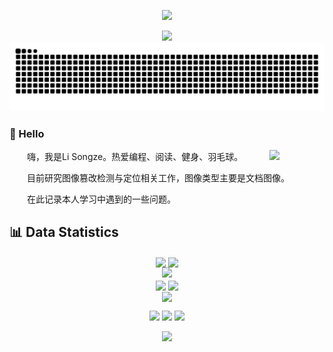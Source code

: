 <!-- https://github.com/kyechan99/capsule-render -->
<p align="center">
<img src="https://capsule-render.vercel.app/api?type=waving&color=timeGradient&height=300&&section=header&text=HI%20THERE!&fontSize=90&fontAlign=50&fontAlignY=30&desc=I%20am%20Li%20Songze!&descAlign=50&descSize=30&descAlignY=60&animation=twinkling">
</p>

<!-- https://github.com/Peter-JXL -->
<p align="center">
<picture>
  <source media="(prefers-color-scheme: dark)" srcset="https://cdn.jsdelivr.net/gh/sun0225SUN/sun0225SUN/assets/images/coding.gif" />
  <source media="(prefers-color-scheme: light)" srcset="https://cdn.jsdelivr.net/gh/sun0225SUN/sun0225SUN/assets/images/developer.svg" height="225px" />
  <img src="https://cdn.jsdelivr.net/gh/sun0225SUN/sun0225SUN/assets/images/coding.gif" />
</picture>
<br/>
<picture>
  <source media="(prefers-color-scheme: dark)" srcset="https://raw.githubusercontent.com/SongzeLi1/SongzeLi1/output/github-contribution-grid-snake-dark.svg">
  <source media="(prefers-color-scheme: light)" srcset="https://raw.githubusercontent.com/SongzeLi1/SongzeLi1/output/github-contribution-grid-snake.svg">
  <img alt="github contribution grid snake animation" src="https://raw.githubusercontent.com/Peter-JXL/Peter-JXL/output/github-contribution-grid-snake.svg">
</picture>
</p>


### 🙋 Hello

<p align="center">
<img align="right" width="88" src="https://avatars.githubusercontent.com/u/119499240?s=400&u=7b336fd876110acf12934df112b8d0bd97bf6bb1&v=4" />
<p>&emsp;&emsp;嗨，我是Li Songze。热爱编程、阅读、健身、羽毛球。</p>
<p>&emsp;&emsp;目前研究图像篡改检测与定位相关工作，图像类型主要是文档图像。</p>
<p>&emsp;&emsp;在此记录本人学习中遇到的一些问题。</p>
</p>


## 📊 Data Statistics

<p align="center">
<!-- https://github.com/anuraghazra/github-readme-stats -->
<img align="center" width="400" src="https://github-readme-stats.vercel.app/api?username=SongzeLi1&theme=transparent&show_icons=true&hide_border=true&show=reviews&hide_title=true&hide=contribs" />
<!-- https://github.com/DenverCoder1/github-readme-streak-stats -->
<img align="center" width="400" src="https://streak-stats.demolab.com?user=SongzeLi1&theme=transparent&date_format=%5BY.%5Dn.j&hide_border=true" />
<br/>
<!-- https://github.com/Ashutosh00710/github-readme-activity-graph -->
<img width="800" src="https://github-readme-activity-graph.vercel.app/graph?username=SongzeLi1&theme=github-compact&hide_border=true&area=true&custom_title=Contribution%20Graph" />
<br/>
  
<!-- https://github.com/anuraghazra/github-readme-stats -->
<img align="center" src="https://github-readme-stats.vercel.app/api/wakatime?username=SongzeLi&theme=transparent&hide_border=true&layout=compact&langs_count=22" />
<!-- https://github.com/anuraghazra/github-readme-stats -->
<img align="center" src="https://github-readme-stats.vercel.app/api/top-langs/?username=SongzeLi&theme=transparent&hide_border=true&layout=donut-vertical&langs_count=3" />
<br/>
  
<!-- https://github.com/tandpfun/skill-icons -->
<img align="center" src="https://skillicons.dev/icons?i=py,pytorch,qt,linux,matlab&theme=light" />
</p>


<p align="center">
<!-- https://github.com/badges/shields -->
<a href="https://github.com/SongzeLi1"><img src="https://img.shields.io/badge/GitHub-SongzeLi1-green?logo=github" /></a>
<img src="https://img.shields.io/badge/QQ-1147972374-blue?logo=tencentqq" />
<!-- https://github.com/antonkomarev/github-profile-views-counter -->
<img src="https://komarev.com/ghpvc/?username=SongzeLi1&abbreviated=true&color=yellow" />
</p>

<!-- https://github.com/kyechan99/capsule-render -->
<p align="center">
<img src="https://capsule-render.vercel.app/api?type=waving&color=timeGradient&height=300&&section=footer&text=THE%20END&fontSize=90&fontAlign=50&fontAlignY=70&desc=Hope%20your%20program%20is%20bug-free!&descAlign=50&descSize=30&descAlignY=40&animation=twinkling" />
</p>
